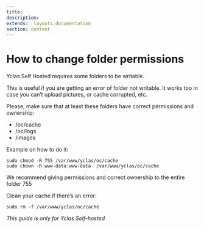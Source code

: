 ```yaml
---
title:
description:
extends: _layouts.documentation
section: content
---
```


# How to change folder permissions


Yclas Self Hosted requires some folders to be writable.

This is useful if you are getting an error of folder not writable. It works too in case you can’t upload pictures, or cache corrupted, etc.

Please, make sure that at least these folders have correct permissions and ownership:

- /oc/cache
- /oc/logs
- /images

Example on how to do it:

```
sudo chmod -R 755 /var/www/yclas/oc/cache
sudo chown -R www-data:www-data  /var/www/yclas/oc/cache

```

We recommend giving permissions and correct ownership to the entire folder 755 

Clean your cache if there’s an error:

```
sudo rm -f /var/www/yclas/oc/cache
```

*This guide is only for Yclas Self-hosted*
